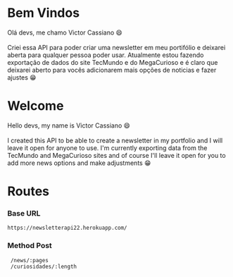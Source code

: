 ﻿# Bem Vindos

Olá devs, me chamo Victor Cassiano 😄 <br /><br />
Criei essa API para poder criar uma newsletter em meu portifólio e deixarei aberta para qualquer pessoa poder usar.
Atualmente estou fazendo exportação de dados do site TecMundo e do MegaCurioso e é claro que deixarei aberto para vocês adicionarem mais opções de noticias e fazer ajustes 😁

# Welcome

Hello devs, my name is Victor Cassiano 😄 <br /><br />
I created this API to be able to create a newsletter in my portfolio and I will leave it open for anyone to use.
I'm currently exporting data from the TecMundo and MegaCurioso sites and of course I'll leave it open for you to add more news options and make adjustments 😁


# Routes
### Base URL
	https://newsletterapi22.herokuapp.com/
	
### Method Post
	 /news/:pages
	 /curiosidades/:length

 


